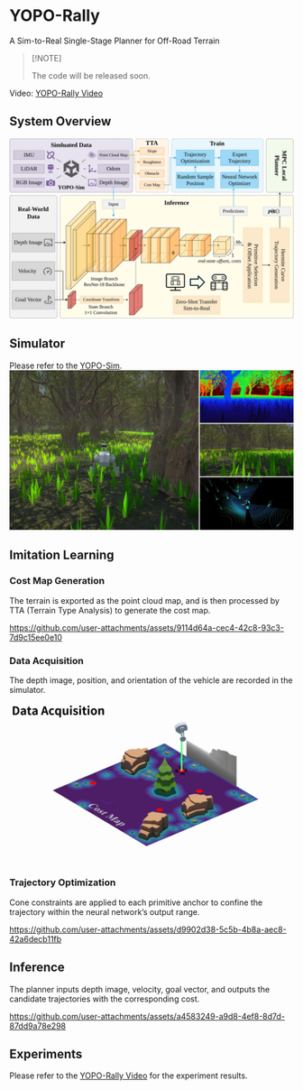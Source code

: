 # YOPO-Rally
A Sim-to-Real Single-Stage Planner for Off-Road Terrain

> \[!NOTE]
>
> The code will be released soon.

Video: [YOPO-Rally Video]()
## System Overview
![System Overview](.media/system-overview.svg)

## Simulator
Please refer to the [YOPO-Sim]().
![YOPO-Sim](.media/yopo-sim.jpg)

## Imitation Learning

### Cost Map Generation
The terrain is exported as the point cloud map, and is then processed by TTA (Terrain Type Analysis) to generate the cost map.

<!-- Video -->
https://github.com/user-attachments/assets/9114d64a-cec4-42c8-93c3-7d9c15ee0e10

### Data Acquisition
The depth image, position, and orientation of the vehicle are recorded in the simulator.

![Data Acquisition](.media/data-acquisition.jpg)

### Trajectory Optimization
Cone constraints are applied to each primitive anchor to confine the trajectory within the neural network’s output range.

<!-- Video -->
https://github.com/user-attachments/assets/d9902d38-5c5b-4b8a-aec8-42a6decb11fb

## Inference
The planner inputs depth image, velocity, goal vector, and outputs the candidate trajectories with the corresponding cost.

<!-- Video -->
https://github.com/user-attachments/assets/a4583249-a9d8-4ef8-8d7d-87dd9a78e298

## Experiments
Please refer to the [YOPO-Rally Video]() for the experiment results.
